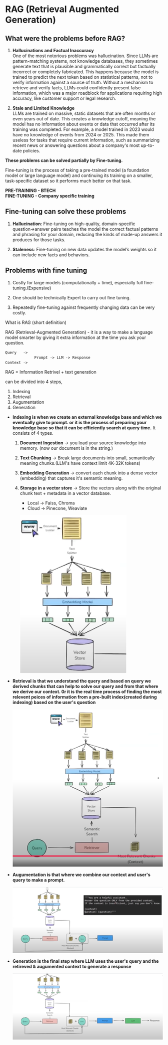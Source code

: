 # RAG (Retrieval Augmented Generation)
## What were the problems before RAG?

1. **Hallucinations and Factual Inaccuracy**<br>
One of the most notorious problems was hallucination. Since LLMs are pattern-matching systems, not knowledge databases, they sometimes generate text that is plausible and grammatically correct but factually incorrect or completely fabricated. This happens because the model is trained to predict the next token based on statistical patterns, not to verify information against a source of truth. Without a mechanism to retrieve and verify facts, LLMs could confidently present false information, which was a major roadblock for applications requiring high accuracy, like customer support or legal research.

2. **Stale and Limited Knowledge**<br>
LLMs are trained on massive, static datasets that are often months or even years out of date. This creates a knowledge cutoff, meaning the model has no information about events or data that occurred after its training was completed. For example, a model trained in 2023 would have no knowledge of events from 2024 or 2025. This made them useless for tasks that require current information, such as summarizing recent news or answering questions about a company's most up-to-date policies.


**These problems can be solved partially by Fine-tuning.<br>**

Fine-tuning is the process of taking a pre-trained model (a foundation model or large language model) and continuing its training on a smaller, task-specific dataset so it performs much better on that task.

**PRE-TRAINING - BTECH<br>
FINE-TUNING - Company specific training**

## **Fine-tuning can solve these problems**
1. **Hallucination**: Fine-tuning on high-quality, domain-specific question→answer pairs teaches the model the correct factual patterns and phrasing for your domain, reducing the kinds of made-up answers it produces for those tasks.

2. **Staleness**: Fine-tuning on new data updates the model’s weights so it can include new facts and behaviors.

## Problems with fine tuning
1. Costly for large models (computationally + time), especially full fine-tuning.(Expensive)

2. One should be technically Expert to carry out fine tuning.

3. Repeatedly fine-tuning against frequently changing data can be very costly.

What is RAG (short definition)

RAG (Retrieval-Augmented Generation) - it is a way to make a language model smarter by giving it extra information at the time you ask your question.

```
Query   -> 
             Prompt -> LLM -> Response
Context -> 

```

RAG = Information Retrivel + text generation 

can be divided into 4 steps,

1. Indexing
2. Retrieval 
3. Augumentation
4. Generation

* **Indexing is when we create an external knowledge base and which we eventually give to prompt. or it is the process of preparing your knowledge base so that it can be efficiently search at query time.** It consists of 4 types.<br>

    1. **Document Ingestion** -> you load your source knowledge into memory. (now our document is in the string.)

    2. **Text Chunking** -> Break large documents into small, semantically meaning chunks.(LLM's have context limit 4K-32K tokens)

    3. **Embedding Generation** -> convert each chunk into a dense vector (embedding) that captures it's semantic meaning.

    4. **Storage in a vector store** -> Store the vectors along with the original chunk text + metadata in a vector database.

        * Local -> Faiss, Chroma
        * Cloud -> Pinecone, Weaviate




        ![alt text](<Screenshot from 2025-09-07 23-31-14.png>)



* **Retrieval is that we understand the query and based on query we derived chunks that can help to solve our query and from that where we derive our context. 0r it is the real time process of finding the most relevent peices of information from a pre-built index(created during indexing) based on the user's question**


    ![alt text](<Screenshot from 2025-09-07 21-24-38.png>)





* **Augumentation is that where we combine our context and user's query to make a prompt.**


    ![alt text](<Screenshot from 2025-09-07 23-37-06.png>)
    

* **Generation is the final step where LLM uses the user's query and the retireved & augumented context to generate a response**



    ![alt text](<Screenshot from 2025-09-07 23-40-16.png>)
